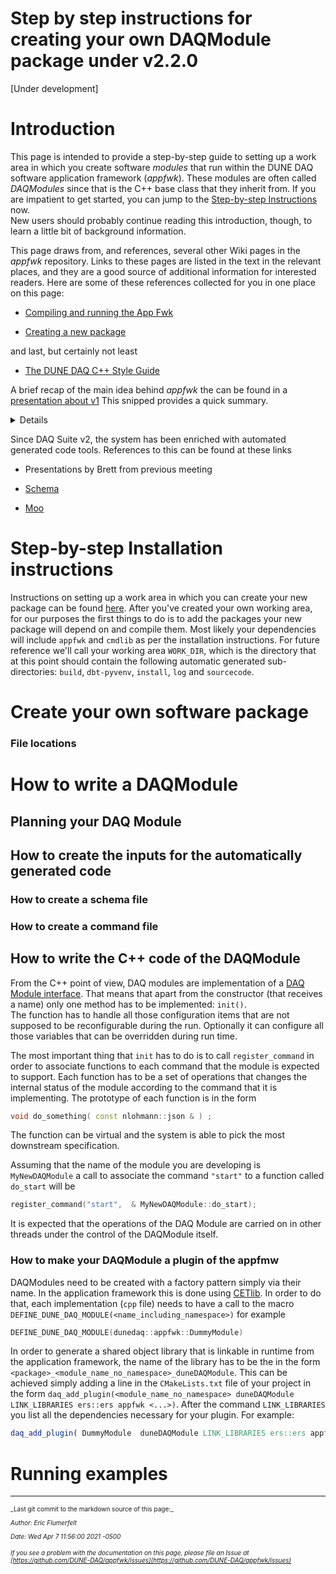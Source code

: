 # Step by step instructions for creating your own DAQModule package under v2.2.0
[Under development]
# Introduction

This page is intended to provide a step-by-step guide to setting up a work area in which you create software *modules* that run within the DUNE DAQ software application framework (*appfwk*). These modules are often called _DAQModules_ since that is the C++ base class that they inherit from. If you are impatient to get started, you can jump to the [Step-by-step Instructions](Step-by-step-instructions-for-creating-your-own-DAQModule-package-under-v2.0.0.md) now.  
New users should probably continue reading this introduction, though, to learn a little bit of background information.

This page draws from, and references, several other Wiki pages in the *appfwk* repository.  Links to these pages are listed in the text in the relevant places, and they are a good source of additional information for interested readers.  Here are some of these references collected for you in one place on this page:

* [Compiling and running the App Fwk](Compiling-and-running-under-v2.2.0.md)

* [Creating a new package](Creating-a-new-package-under-v2.2.0.md)

and last, but certainly not least

* [The DUNE DAQ C++ Style Guide](https://github.com/DUNE-DAQ/styleguide/blob/develop/dune-daq-cppguide.md)

A brief recap of the main idea behind *appfwk* the can be found in a [presentation about v1](https://indico.fnal.gov/event/43856/contributions/188824/attachments/129646/157355/Sneak_peek_into_the_application_framework.pdf)
This snipped provides a quick summary.
<details>
As a refresher:  


* a *DAQProcess* contains one or more *DAQModules*

* when multiple *DAQModules* are present within a *DAQProcess*, they communicate with each other via *Queues* (the diagrams that are included [later on this page](Step-by-step-instructions-for-creating-your-own-DAQModule-package-under-v1.md) might help explain this)

* there are two classes that wrap *Queues* to provide the ability to push data onto the queue (*DAQSink*) or pull data from a queue (*DAQSource*). An individual *DAQModule* will only access one side of each *Queue*.  If the module pushes data onto the queue, it will use an instance of the *DAQSink* class (which wraps the desired *Queue*), and if the module pops data from the queue, it will use an instance of the *DAQSource* class.

* the *DAQModules* that run within a given process (and the *Queues* between them) are specified in a JSON *process configuration* file.  An example of one such file is given below.  The creation of the *DAQModules* and *Queues* is handled by the *appfwk*.

* at this point in time, we expect that most users will be developing *DAQModules* and simply using existing *Queues* from the *appfwk*.  

* at the moment, there aren't any centrally-provided libraries, tools, or recommendations for inter-process communication.  We expect to address this topic soon, but for now, developers can either focus on single-process examples, or use other software for inter-process communication.  The instructions on this page focus on single-process examples.

* please remember that there have been a number of compromises or simplifications in the functionality that is provided by *appfwk* v1.  We have made a good faith attempt to provide a good start on the internal interfaces and layout of *DAQProcesses*, but things will definitely change over time, and we will be gathering feedback from everyone on ways that things might be improved.  (Of course, we already have a fairly good list based on the experience of creating v1.)

</details>

Since DAQ Suite v2, the system has been enriched with automated generated code tools. References to this can be found at these links

* Presentations by Brett from previous meeting

* [Schema](https://brettviren.github.io/moo/dunedaq-appfwk-schema.html)

* [Moo](https://brettviren.github.io/moo/buildsys.html#intro)


# Step-by-step Installation instructions


Instructions on setting up a work area in which you can create your new package can be found [here](Compiling-and-running.md). After you've created your own working area, for our purposes the first things to do is to add the packages your new package will depend on and compile them. Most likely your dependencies will include `appfwk` and `cmdlib` as per the installation instructions. 
For future reference we'll call your working area `WORK_DIR`, which is the directory that at this point should contain the following automatic generated sub-directories: `build`, `dbt-pyvenv`, `install`, `log` and `sourcecode`.


<!-- 
At this point, you could either check out the example DAQModule package, build it, and run the example application (recommended), or you could jump to [creating your own package](Step-by-step-instructions-for-creating-your-own-DAQModule-package-under-v1.1.0.md).  
These instructions will walk you through doing both, but of course you can skip to the latter by scrolling to the dedicated section.

## Install the example package

Here are the steps for adding the *appfwk* Example package to your work area, building it, and running the example application... (For information on the *DAQModules* that are contained in the example application and how they interact, please see [this section](Step-by-step-instructions-for-creating-your-own-DAQModule-package-under-v1.1.0.md) later on this page.)

* `cd` into your work area directory (`WORK_DIR`), if you aren't there already

* run the following command to clone the example package:
    * `git clone https://github.com/DUNE-DAQ/listrev.git`

* Make sure you're using v2.0.1
    * `cd listrev; git checkout v2.0.1; cd ..`

* [if not already done in the current shell] set up the build environment for your work area
    * `dbt-setup-build-environment`

* Build the listrev in your work area by running
    * `dbt-build`

In order to run the example package follow the instruction in the [dedicated section](Step-by-step-instructions-for-creating-your-own-DAQModule-package-under-v2.2.0.md).

-->

# Create your own software package 

<!--
Here are the commands to create your own software package that depends on appfwk:

* create a new directory underneath `WORK_DIR` (we'll call this `YOUR_PKG_DIR`)

* copy the `CMakeLists.txt` file from the example package into `YOUR_PKG_DIR` (you can fetch it from [here](https://github.com/DUNE-DAQ/listrev/blob/v1.1.0/CMakeLists.txt))
    * edit this CMakeLists.txt file to change all of the instances of the string "listrev" to your package name
    * (we'll do a couple more edits in a bit, but you can save and close this file now

* create a `src` directory underneath `YOUR_PKG_DIR`

* copy one of the *DAQModules* from the example package into the `src` directory
    * as an example, let's copy the RandomDataListGenerator *DAQModule* from the example package, along with the CommonIssues header file.  You can fetch these files from [here](https://github.com/DUNE-DAQ/listrev/blob/v1.1.0/src/RandomDataListGenerator.hpp), [here](https://github.com/DUNE-DAQ/listrev/blob/v1.1.0/src/RandomDataListGenerator.cpp), and [here](https://github.com/DUNE-DAQ/listrev/blob/v1.1.0/src/CommonIssues.hpp).
    * change all instances of "listrev" and "LISTREV" in these files to your package name

* edit `YOUR_PKG_DIR`/CMakeLists.txt to remove the ListReverser and ReversedListValidator add_library and target_link_libraries lines
    * you should also comment out the `daq_point_build_to( test )`, `file(COPY test/list_reversal_app.json DESTINATION test)` and `daq_install(...` lines

* `cd` to `WORK_DIR`

* [if not already done in the current shell] set up the build environment for your work area
    * `source ./setup_build_environment`

* rebuild your package in your work area by running
    * `./build_daq_software.sh --pkgname <your package name>`

* at this point, you'll have a decent start on your own *DAQModule* package.  Of course, you'll need to rename and modify the `RandomDataListGenerator` *DAQModule* to do whatever you want your first *DAQModule* to do.  And, when you get the point of running your *DAQProcess* that uses your *DAQModule*(s), you'll need to create a JSON *process configuration* file to use for that, but hopefully the *listrev* example package will help.

-->

### File locations

# How to write a DAQModule

## Planning your DAQ Module

## How to create the inputs for the automatically generated code

### How to create a schema file

### How to create a command file

## How to write the C++ code of the DAQModule
From the C++ point of view, DAQ modules are implementation of a [DAQ Module interface](DAQModules.md). 
That means that apart from the constructor (that receives a name) only one method has to be implemented: `init()`.  
The function has to handle all those configuration items that are not supposed to be reconfigurable during the run. 
Optionally it can configure all those variables that can be overridden during run time.

The most important thing that `init` has to do is to call `register_command` in order to associate functions to each command that the module is expected to support. 
Each function has to be a set of operations that changes the internal status of the module according to the command that it is implementing. 
The prototype of each function is in the form 
```C++
void do_something( const nlohmann::json & ) ;
```
The function can be virtual and the system is able to pick the most downstream specification. 

Assuming that the name of the module you are developing is `MyNewDAQModule` a call to associate the command `"start"` to a function called `do_start` will be 
```C++
register_command("start",  & MyNewDAQModule::do_start);
```

It is expected that the operations of the DAQ Module are carried on in other threads under the control of the DAQModule itself. 

### How to make your DAQModule a plugin of the appfmw

DAQModules need to be created with a factory pattern simply via their name.
In the application framework this is done using [CETlib](https://github.com/DUNE-DAQ/appfwk/wiki/Third-Party-Software). 
In order to do that, each implementation (`cpp` file) needs to have a call to the macro `DEFINE_DUNE_DAQ_MODULE(<name_including_namespace>)` for example
```C++
DEFINE_DUNE_DAQ_MODULE(dunedaq::appfwk::DummyModule)
```
In order to generate a shared object library that is linkable in runtime from the application framework, the name of the library has to be the in the form `<package>_<module_name_no_namespace>_duneDAQModule`.
This can be achieved simply adding a line in the `CMakeLists.txt` file of your project in the form `daq_add_plugin(<module_name_no_namespace> duneDAQModule LINK_LIBRARIES ers::ers appfwk <...>)`. 
After the command `LINK_LIBRARIES` you list all the dependencies necessary for your plugin.
For example:
```CMake
daq_add_plugin( DummyModule  duneDAQModule LINK_LIBRARIES ers::ers appfwk )  
```


# Running examples

<!--
## Running the example package
Assuming you installed your software as described in the previous sections, these are the instructions to run the code:

* set up the runtime environment setup script by running this command:
    * `source ./setup_runtime_environment`
    * please note that this needs to be done from `WORK_DIR`

* run the example application using the following command:
    * `daq_application -c QueryResponseCommandFacility -j build/listrev/test/list_reversal_app.json`

* once the program is running, and you see the "Enter a command" prompt, you can type in commands like the following:
    * `configure`
    * This command pretends to set the values of configurable parameters like the number of integers in each randomly generated list
    * `start` 
    * This command is passed to the three *DAQModules* in a well-specified order (specified in the JSON *process configuration* file).  First, the *validator* is started, then the *reverser*, then the *generator*.  Once the *generator* is started, it begins creating lists of integers and passing them to the other two *DAQModules*.
    * On the console, you will see ERS LOG messages from each of the *DAQModules* saying that they started (so you can confirm that the start order is correct), and then you will see ERS DEBUG messages that tell you what each of the *DAQModules* is doing as they process the lists of integers.
    * `stop`
    * This command stops the three *DAQModules*, in the reverse order that they were started (like the start order, the stop order is specified in the JSON *process config* file).  
    * You will need to type this command into the console a little blindly, since the ERS DEBUG messages will be printing to the console as the program runs.
    * After each of the three *DAQModules* has finished, they print an ERS INFO message to the console with a summary of what they accomplished.
    * `unconfigure`
    * This command pretends to tear-down whatever configuration was established in the configure step.
    * `quit`
    * This command exits the program.

### Information about the *DAQModules* in the *listrev* example

The idea behind the *listrev* example is to have one *DAQModule* that generates a list of random integers, another *DAQModule* that reverses a copy of the list, and a third *DAQModule* that compares copies of the original and reversed lists to validate that they are equivalent, modulo the reversal.

This is shown in the following diagrams.  The first one provides a little description of what each of the *DAQModules* is doing, and the second one shows the class names of the *DAQModules* and the configured names of the *DAQModules* and the *Queues*, as they are identified in the JSON *process configuration* file.

<img src="https://user-images.githubusercontent.com/36311946/85792278-d763ad80-b6f8-11ea-9668-8ab540da977b.jpg" width="500" />
<img src="https://user-images.githubusercontent.com/36311946/85792290-daf73480-b6f8-11ea-82a8-cdf712276249.jpg" width="500" />

A copy of the *listrev* JSON *process configuration* file is shown below (the official copy of this file in the repo is [here](https://github.com/DUNE-DAQ/listrev/blob/v1.1.0/test/list_reversal_app.json)).  As you can see, the *Queues* are specified first, then the *DAQModules*, and the *DAQModules* include the configuration of which *Queues* they make use of.

* The `capacity` and `kind` parameters within the queue declarations are required.  The names of the queues (e.g. `primaryDataQueue`) are your choice.

* The `user_module_type` parameter in the module declarations is required.  The names of the parameters that specify the queues to the modules are up to you.  As you can see in this example, different parameter names are used to specify the queues to the three different modules.  (Of course, what the *DAQModule* code does with the queue names is standardized.  An example of that is shown in [this snippet of listrev code](https://github.com/DUNE-DAQ/listrev/blob/v1.1.0/src/ReversedListValidator.cpp#L48).)
```
{
  "queues": {
    "primaryDataQueue": {
      "capacity": 10,
      "kind": "FollySPSCQueue"
    },
    "reversedDataQueue": {
      "capacity": 10,
      "kind": "FollySPSCQueue"
    },
    "dataCopyQueue": {
      "capacity": 10,
      "kind": "FollySPSCQueue"
    }
  },
  "modules": {
    "generator": {
      "user_module_type": "RandomDataListGenerator",
      "outputs": [ "primaryDataQueue", "dataCopyQueue" ]
    },
    "reverser": {
      "user_module_type": "ListReverser",
      "input": "primaryDataQueue",
      "output": "reversedDataQueue"
    },
    "validator": {
      "user_module_type": "ReversedListValidator",
      "reversed_data_input": "reversedDataQueue",
      "original_data_input": "dataCopyQueue"
    }
  },
  "commands": {
    "start": [ "validator", "reverser", "generator" ],
    "stop": [ "generator", "reverser", "validator" ]
  }
}
```

As mentioned earlier on this page, when you run the *listrev* example, you will see ERS messages printed out in the console.  ERS is the Error Reporting Service from the ATLAS experiment. Within the DUNE DAQ, we have our own fork of that package, and you will see a clone of the DUNE DAQ ERS repo when you look at the directories underneath `WORK_DIR`. For further information on ERS, you can see [this journal article (PDF)](https://iopscience.iop.org/article/10.1088/1742-6596/608/1/012004/pdf).

In addition to ERS messages, there are TRACE messages in the *listrev* example code.  The current model for using ERS and TRACE is described in [a section of the Style Guide](https://github.com/DUNE-DAQ/styleguide/blob/develop/dune-daq-cppguide.md#69--printing-messages-dune-version-no-google-equivalent), and the example code follows those guidelines.  For example, the example *DAQModule*s usee ERS Issues for warnings, errors, and fatal errors, and TRACE messages for messages that developers would use for debugging or verifying the behavior of the code.  The periodic progress reports are implemented as ERS DEBUG messages, although admittedly, they could just as easily been implemented as TRACE messages.  The choice there was simply a practical one - that ERS messages are displayed on the console by default, whereas TRACE messages typically go to a memory area by default so that they use very little system resources. (TRACE messages can trivially be directed to the console, but that would have been just one more step in the instructions above.)

Users who are interested in seeing the TRACE messages from the *listrev* example code, or their own *DAQModules* when the time comes, can use the following steps:

* before running the program, set the TRACE_FILE environmental variable to point to a file underneath your `WORK_DIR`
    * `export TRACE_FILE=<WORK_DIR>/log/${USER}_dunedaq.trace`

* run the program

* look at the TRACE levels that are enabled for each TRACE_NAME (TRACE_NAMEs are used to help identify which source file the messages were sent from)
    * `tlvls`

* enable the TRACE levels that you would like to see appear in the TRACE memory buffer with commands like the following:
    * `tonM -n RandomDataListGenerator 10`
    * `tonM -n RandomDataListGenerator 15`

* view the messages in the TRACE memory buffer.  I appreciate seeing the timestamps in human-readable form, so I typically pipe the output of `tshow` to `tdelta` as shown here (both are provided by the TRACE package)
    * `tshow | tdelta -ct 1 | more`
    * Note that the messages from the TRACE buffer are displayed in reverse time order (most recent message first)

This short introduction to TRACE only describes a small fraction of its capabilities, and interested users are encouraged to read the Quick Start guide, the User's Guide, and other documentation provided [here](https://cdcvs.fnal.gov/redmine/projects/trace/wiki).



## Running the Fanout example in the appfwk repo

In a fresh shell, here are the steps that you would use to run the Fanout example in the appfwk repo **after** you have run `quick-start.sh` and built the software using `build_daq_software.sh`:

* `cd` to your `WORK_DIR`

* run the following commands to set up the build and runtime environments:
    * `source ./setup_build_environment`
    * `source ./setup_runtime_environment`

* run the following command to start the example:
    * `build/appfwk/apps/daq_application -c QueryResponseCommandFacility -j appfwk/test/producer_consumer_dynamic_test.json`

* enter commands like the following:
    * `configure`
    * `start`
    * `stop`
    * `quit`
-->
-----

<font size="1">
_Last git commit to the markdown source of this page:_


_Author: Eric Flumerfelt_

_Date: Wed Apr 7 11:56:00 2021 -0500_

_If you see a problem with the documentation on this page, please file an Issue at [https://github.com/DUNE-DAQ/appfwk/issues](https://github.com/DUNE-DAQ/appfwk/issues)_
</font>

